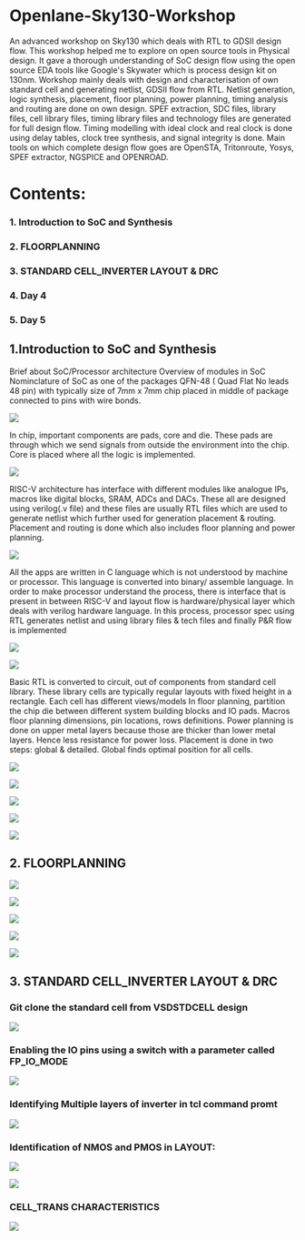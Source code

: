 # Openlane-Sky130-Workshop
An advanced workshop on Sky130 which deals with RTL to GDSII design flow. This workshop helped me to explore on open source tools in Physical design. It gave a thorough understanding of SoC design flow using the open source EDA tools like Google's Skywater which is process design kit on 130nm. Workshop mainly deals with design and characterisation of own standard cell and generating netlist, GDSII flow from RTL. Netlist generation, logic synthesis, placement, floor planning, power planning, timing analysis and routing are done on own design. SPEF extraction, SDC files, library files, cell library files, timing library files and technology files are generated for full design flow. Timing modelling with ideal clock and real clock is done using delay tables, clock tree synthesis,  and signal integrity  is done. Main tools on which complete design flow goes are  OpenSTA, Tritonroute, Yosys, SPEF extractor, NGSPICE and OPENROAD. 

   # Contents:
   ### 1. Introduction to SoC and Synthesis
   ### 2. FLOORPLANNING  
   ### 3. STANDARD CELL_INVERTER LAYOUT & DRC
   ### 4. Day 4
   ### 5. Day 5


   ## 1.Introduction to SoC and Synthesis
   Brief about SoC/Processor architecture
   Overview of modules in SoC
   Nominclature of SoC as one of the packages QFN-48 ( Quad Flat No leads 48 pin) with typically size of 7mm x 7mm chip placed in middle of package connected to pins with wire bonds.
 
 ![](Snippets/2CHIP.bmp)
 
   In chip, important components are pads, core and die. These pads are through which we send signals from outside the environment into the chip. Core is placed where all the logic is implemented.
   
![](Snippets/3core.bmp)

   
   RISC-V architecture has interface with different modules like analogue IPs, macros like digital blocks, SRAM, ADCs and DACs. These all are designed using verilog(.v file) and these files are usually RTL files which are used to generate netlist which further used for generation placement & routing. Placement and routing is done which also includes floor planning and power planning.
   
  ![](Snippets/4risc-v.bmp)
  
  All the apps are written in C language which is not understood by machine or processor. This language is converted into binary/ assemble language. In order to make processor understand the process, there is interface that is present in between RISC-V and layout flow is hardware/physical layer which deals with verilog hardware language. In this process, processor spec using RTL generates netlist and using library files & tech files and finally P&R flow is implemented
  
 ![](Snippets/6software.jpg)
 
 ![](Snippets/7HARDWAREDESCR.jpg)
 
 
   Basic RTL is converted to circuit, out of components from standard cell library. These library cells are typically regular layouts with fixed height in a rectangle. Each cell has different views/models
   In floor planning, partition the chip die between different system building blocks and IO pads. Macros floor planning dimensions, pin locations, rows definitions. Power planning is done on upper metal layers because those are thicker than lower metal layers. Hence less resistance for power loss. 
   Placement is done in two steps: global & detailed.  Global finds optimal position for all cells.
   
   
 ![](Snippets/9RTL2GDSII.jpg)
 
 ![](Snippets/10power_planning.jpg)
 
 
 ![](Snippets/Day1flow_tcl.png)

 ![](Snippets/Day1Synthesis.png)
 
 ![](Snippets/Day1Synthesis_1.png)


## 2. FLOORPLANNING

![](Snippets/Day2_floorplan.png)

![](Snippets/Day2_Floorplan_Area.png)

![](Snippets/Day2_Floorplan_Vmetal.png)

![](Snippets/Day2_Floorplan_HMetal.png)

![](Snippets/Day2_Floorplan_STDCELL.png)


## 3. STANDARD CELL_INVERTER LAYOUT & DRC

   ### Git clone the standard cell from VSDSTDCELL design
   
   
![](Snippets/GIT_CLONE_vsdstdcell.JPG)

   ### Enabling the IO pins using a switch with a parameter called  FP_IO_MODE
   
   
![](Snippets/FP_IO_MODE_ENABLE.JPG)


   ### Identifying Multiple layers of inverter in tcl command promt
   
![](Snippets/INV_LAYOUT_layers.JPG)


  ### Identification of NMOS and PMOS in LAYOUT:
   
   
 ![](Snippets/nmos.JPG)
 
 ![](Snippets/pmos.JPG)
 
 ### CELL_TRANS CHARACTERISTICS
 
 ![](Snippets/INV_TRANS.JPG)
